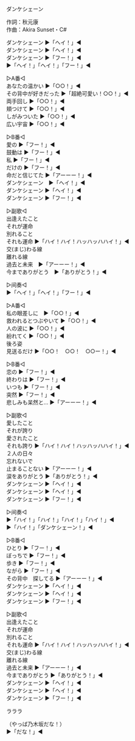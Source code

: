 ダンケシェーン  
  
作詞：秋元康  
作曲：Akira Sunset・C#  
  
ダンケシェーン ▶「ヘイ！」◀   
ダンケシェーン ▶「ヘイ！」◀   
ダンケシェーン ▶「フー！」◀   
▶「ヘイ！」「ヘイ！」「フー！」◀   
  
▷A番◁  
あなたの温かい ▶「○○！」◀   
その背中が好きだった ▶「超絶可愛い！○○！」◀   
両手回し ▶「○○！」◀  
頬つけて ▶「○○！」◀   
しがみついた ▶「○○！」◀  
広い宇宙 ▶「○○！」◀   
  
▷B番◁  
愛の ▶「フー！」◀   
鼓動は ▶「フー！」◀   
私 ▶「フー！」◀   
だけの ▶「フー！」◀   
命だと信じてた ▶「アーーー！」◀  
ダンケシェーン　▶「ヘイ！」◀   
ダンケシェーン ▶「ヘイ！」◀   
ダンケシェーン ▶「フー！」◀   
  
▷副歌◁  
出逢えたこと  
それが運命  
別れること  
それも運命 ▶「ハイ！ハイ！ハッハッハハイ！」◀  
交(まじ)わる線  
離れる線  
過去と未来　▶「アーーー！」◀  
今までありがとう　▶「ありがとう！」◀  
  
▷间奏◁  
▶「ヘイ！」「ヘイ！」「フー！」◀  
  
▷A番◁  
私の眼差しに　▶「○○！」◀  
救われるとつぶやいて ▶「○○！」◀   
人の波に ▶「○○！」◀  
紛れてく ▶「○○！」◀   
後ろ姿  
見送るだけ ▶「○○！　○○！　○○ー！」◀   
  
▷B番◁  
恋の ▶「フー！」◀   
終わりは ▶「フー！」◀   
いつも ▶「フー！」◀   
突然 ▶「フー！」◀   
悲しみも呆然と… ▶「アーーー！」◀  
  
▷副歌◁  
愛したこと  
それが誇り  
愛されたこと  
それも誇り ▶「ハイ！ハイ！ハッハッハハイ！」◀  
２人の日々  
忘れないで  
止まることない ▶「アーーー！」◀  
涙をありがとう ▶「ありがとう！」◀  
ダンケシェーン ▶「ヘイ！」◀   
ダンケシェーン ▶「ヘイ！」◀   
ダンケシェーン ▶「フー！」◀   
  
▷间奏◁  
▶「ハイ！」「ハイ！」「ハイ！」「ハイ！」◀   
▶「ハイ！」「ダンケシェーン！」◀   
  
▷B番◁  
ひとり ▶「フー！」◀   
ぼっちで ▶「フー！」◀   
歩き ▶「フー！」◀   
ながら ▶「フー！」◀   
その背中　探してる ▶「アーーー！」◀  
ダンケシェーン ▶「ヘイ！」◀   
ダンケシェーン ▶「ヘイ！」◀   
ダンケシェーン ▶「フー！」◀   
  
▷副歌◁  
出逢えたこと  
それが運命  
別れること  
それも運命 ▶「ハイ！ハイ！ハッハッハハイ！」◀  
交(まじ)わる線  
離れる線  
過去と未来 ▶「アーーー！」◀  
今までありがとう ▶「ありがとう！」◀  
ダンケシェーン ▶「ヘイ！」◀   
ダンケシェーン ▶「ヘイ！」◀   
ダンケシェーン ▶「フー！」◀   
  
ラララ  
  
（やっば乃木坂だな！）  
▶「だな！」◀  
